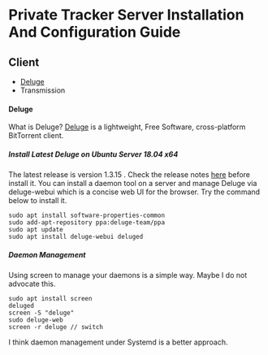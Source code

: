 # Private Tracker Server Installation And Configuration Guide

## Client
* [Deluge](#deluge)
* Transmission

#### Deluge
What is Deluge? [Deluge](https://dev.deluge-torrent.org/wiki/Download) is a lightweight, Free Software, cross-platform BitTorrent client.
##### Install Latest Deluge on Ubuntu Server 18.04 x64
The latest release is version 1.3.15 . Check the release notes [here](https://dev.deluge-torrent.org/wiki/ReleaseNotes) before install it. You can install a daemon tool on a server and manage Deluge via deluge-webui which is a concise web UI for the browser. Try the command below to install it.
```
sudo apt install software-properties-common
sudo add-apt-repository ppa:deluge-team/ppa
sudo apt update
sudo apt install deluge-webui deluged
```
##### Daemon Management
Using screen to manage your daemons is a simple way. Maybe I do not advocate this.
```
sudo apt install screen
deluged
screen -S "deluge"
sudo deluge-web
screen -r deluge // switch
```
I think daemon management under Systemd is a better approach.
